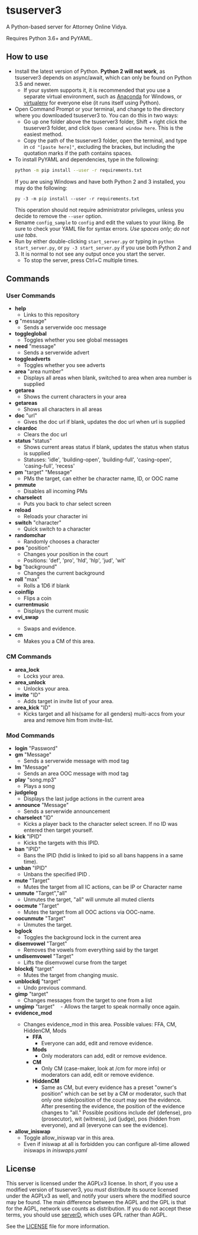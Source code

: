 # tsuserver3

A Python-based server for Attorney Online Vidya.

Requires Python 3.6+ and PyYAML.

## How to use

* Install the latest version of Python. **Python 2 will not work**, as tsuserver3 depends on async/await, which can only be found on Python 3.5 and newer.
  - If your system supports it, it is recommended that you use a separate virtual environment, such as [Anaconda](https://www.continuum.io/downloads) for Windows, or [virtualenv](https://virtualenv.pypa.io/en/stable/) for everyone else (it runs itself using Python).
* Open Command Prompt or your terminal, and change to the directory where you downloaded tsuserver3 to. You can do this in two ways:
  - Go up one folder above the tsuserver3 folder, Shift + right click the tsuserver3 folder, and click `Open command window here`. This is the easiest method.
  - Copy the path of the tsuserver3 folder, open the terminal, and type in `cd "[paste here]"`, excluding the brackes, but including the quotation marks if the path contains spaces.
* To install PyYAML and dependencies, type in the following:
  ```bash
  python -m pip install --user -r requirements.txt
  ```
  If you are using Windows and have both Python 2 and 3 installed, you may do the following:
  ```batch
  py -3 -m pip install --user -r requirements.txt
  ```
  This operation should not require administrator privileges, unless you decide to remove the `--user` option.
* Rename `config_sample` to `config` and edit the values to your liking. Be sure to check your YAML file for syntax errors. *Use spaces only; do not use tabs.*
* Run by either double-clicking `start_server.py` or typing in `python start_server.py`, or `py -3 start_server.py` if you use both Python 2 and 3. It is normal to not see any output once you start the server.
  - To stop the server, press Ctrl+C multiple times.

## 

## Commands

### User Commands

* **help**
    - Links to this repository
* **g** "message" 
    - Sends a serverwide ooc message
* **toggleglobal** 
    - Toggles whether you see global messages
* **need** "message" 
    - Sends a serverwide advert
* **toggleadverts** 
    - Toggles whether you see adverts
* **area** "area number" 
    - Displays all areas when blank, switched to area when area number is supplied
* **getarea** 
    - Shows the current characters in your area
* **getareas** 
    - Shows all characters in all areas
* **doc** "url" 
    - Gives the doc url if blank, updates the doc url when url is supplied
* **cleardoc** 
    - Clears the doc url
* **status** "status" 
    - Shows current areas status if blank, updates the status when status is supplied
    - Statuses: 'idle', 'building-open', 'building-full', 'casing-open', 'casing-full', 'recess'
* **pm** "target" "Message" 
    - PMs the target, can either be character name, ID, or OOC name
* **pmmute**
    - Disables all incoming PMs
* **charselect** 
    - Puts you back to char select screen
* **reload** 
    - Reloads your character ini
* **switch** "character" 
    - Quick switch to a character
* **randomchar** 
    - Randomly chooses a character
* **pos** "position" 
    - Changes your position in the court
    - Positions: 'def', 'pro', 'hld', 'hlp', 'jud', 'wit'
* **bg** "background" 
    - Changes the current background
* **roll** "max" 
    - Rolls a 1D6 if blank
* **coinflip**
    - Flips a coin
* **currentmusic** 
    - Displays the current music
* **evi_swap** <id1> <id2>
    - Swaps <id1> and <id2> evidence.
* **cm**
    - Makes you a CM of this area.
### CM Commands
* **area_lock**
    - Locks your area.
* **area_unlock**
    - Unlocks your area.
* **invite** "ID"
    - Adds target in invite list of your area.
* **area_kick** "ID"
    - Kicks target and all his(same for all genders) multi-accs from your area and remove him from invite-list.
### Mod Commands
* **login** "Password"
* **gm** "Message" 
    - Sends a serverwide message with mod tag
* **lm** "Message" 
    - Sends an area OOC message with mod tag
* **play** "song.mp3" 
    - Plays a song
* **judgelog** 
    - Displays the last judge actions in the current area
* **announce** "Message" 
    - Sends a serverwide announcement
* **charselect** "ID"
    - Kicks a player back to the character select screen. If no ID was entered then target yourself.
* **kick** "IPID" 
    - Kicks the targets with this IPID.
* **ban** "IPID" 
    - Bans the IPID (hdid is linked to ipid so all bans happens in a same time).
* **unban** "IPID" 
    - Unbans the specified IPID .
* **mute** "Target" 
    - Mutes the target from all IC actions, can be IP or Character name
* **unmute** "Target","all" 
    - Unmutes the target, "all" will unmute all muted clients
* **oocmute** "Target" 
    - Mutes the target from all OOC actions via OOC-name.
* **oocunmute** "Target" 
    - Unmutes the target.
* **bglock** 
    - Toggles the background lock in the current area
* **disemvowel** "Target"
    - Removes the vowels from everything said by the target
* **undisemvowel** "Target"
    - Lifts the disemvowel curse from the target
* **blockdj** "target"
    - Mutes the target from changing music. 
* **unblockdj** "target"
    - Undo previous command.
* **gimp** "target"
    - Changes messages from the target to one from a list
* **ungimp** "target"
    - Allows the target to speak normally once again.
* **evidence_mod** <MOD>
    - Changes evidence_mod in this area. Possible values: FFA, CM, HiddenCM, Mods
        * **FFA**
            - Everyone can add, edit and remove evidence.
        * **Mods**
            - Only moderators can add, edit or remove evidence.
        * **CM**
            - Only CM (case-maker, look at /cm for more info) or moderators can add, edit or remove evidence.
        * **HiddenCM**
            - Same as CM, but every evidence has a preset "owner's position" which can be set by a CM or moderator, such that only one side/position of the court may see the evidence. After presenting the evidence, the position of the evidence changes to "all." Possible positions include def (defense), pro (prosecutor), wit (witness), jud (judge), pos (hidden from everyone), and all (everyone can see the evidence).
* **allow_iniswap**
    - Toggle allow_iniswap var in this area. 
    - Even if iniswap at all is forbidden you can configure all-time allowed iniswaps in *iniswaps.yaml*

## License

This server is licensed under the AGPLv3 license. In short, if you use a modified version of tsuserver3, you *must* distribute its source licensed under the AGPLv3 as well, and notify your users where the modified source may be found. The main difference between the AGPL and the GPL is that for the AGPL, network use counts as distribution. If you do not accept these terms, you should use [serverD](https://github.com/Attorney-Online-Engineering-Task-Force/serverD), which uses GPL rather than AGPL.

See the [LICENSE](LICENSE.md) file for more information.
